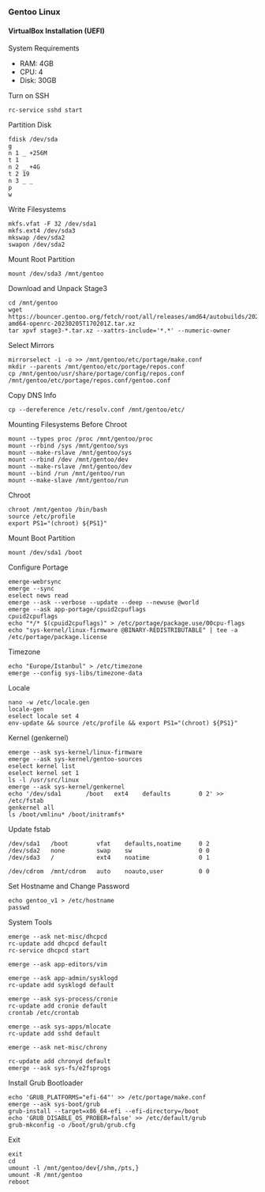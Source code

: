 ### Gentoo Linux
#### VirtualBox Installation (UEFI)
System Requirements
* RAM: 4GB
* CPU: 4
* Disk: 30GB  

Turn on SSH
```
rc-service sshd start
```  

Partition Disk
```
fdisk /dev/sda
g
n 1 _ +256M
t 1
n 2 _ +4G
t 2 19
n 3 _ _
p
w
```  

Write Filesystems
```
mkfs.vfat -F 32 /dev/sda1
mkfs.ext4 /dev/sda3
mkswap /dev/sda2
swapon /dev/sda2
```  

Mount Root Partition
```
mount /dev/sda3 /mnt/gentoo
```  

Download and Unpack Stage3
```
cd /mnt/gentoo
wget https://bouncer.gentoo.org/fetch/root/all/releases/amd64/autobuilds/20230205T170201Z/stage3-amd64-openrc-20230205T170201Z.tar.xz
tar xpvf stage3-*.tar.xz --xattrs-include='*.*' --numeric-owner
```  

Select Mirrors
```
mirrorselect -i -o >> /mnt/gentoo/etc/portage/make.conf
mkdir --parents /mnt/gentoo/etc/portage/repos.conf
cp /mnt/gentoo/usr/share/portage/config/repos.conf /mnt/gentoo/etc/portage/repos.conf/gentoo.conf
```  

Copy DNS Info
```
cp --dereference /etc/resolv.conf /mnt/gentoo/etc/
```  

Mounting Filesystems Before Chroot
```
mount --types proc /proc /mnt/gentoo/proc
mount --rbind /sys /mnt/gentoo/sys
mount --make-rslave /mnt/gentoo/sys
mount --rbind /dev /mnt/gentoo/dev
mount --make-rslave /mnt/gentoo/dev
mount --bind /run /mnt/gentoo/run
mount --make-slave /mnt/gentoo/run
```  

Chroot
```
chroot /mnt/gentoo /bin/bash
source /etc/profile
export PS1="(chroot) ${PS1}"
```  

Mount Boot Partition
```
mount /dev/sda1 /boot
```  

Configure Portage
```
emerge-webrsync
emerge --sync
eselect news read
emerge --ask --verbose --update --deep --newuse @world
emerge --ask app-portage/cpuid2cpuflags
cpuid2cpuflags
echo "*/* $(cpuid2cpuflags)" > /etc/portage/package.use/00cpu-flags
echo "sys-kernel/linux-firmware @BINARY-REDISTRIBUTABLE" | tee -a /etc/portage/package.license
```  

Timezone
```
echo "Europe/Istanbul" > /etc/timezone
emerge --config sys-libs/timezone-data
```  

Locale
```
nano -w /etc/locale.gen
locale-gen
eselect locale set 4
env-update && source /etc/profile && export PS1="(chroot) ${PS1}"
```  

Kernel (genkernel)
```
emerge --ask sys-kernel/linux-firmware
emerge --ask sys-kernel/gentoo-sources
eselect kernel list
eselect kernel set 1
ls -l /usr/src/linux
emerge --ask sys-kernel/genkernel
echo '/dev/sda1       /boot   ext4    defaults        0 2' >> /etc/fstab
genkernel all
ls /boot/vmlinu* /boot/initramfs*
```  

Update fstab
```
/dev/sda1   /boot        vfat    defaults,noatime     0 2
/dev/sda2   none         swap    sw                   0 0
/dev/sda3   /            ext4    noatime              0 1

/dev/cdrom  /mnt/cdrom   auto    noauto,user          0 0
```  

Set Hostname and Change Password
```
echo gentoo_v1 > /etc/hostname
passwd
```  

System Tools
```
emerge --ask net-misc/dhcpcd
rc-update add dhcpcd default
rc-service dhcpcd start

emerge --ask app-editors/vim

emerge --ask app-admin/sysklogd
rc-update add sysklogd default

emerge --ask sys-process/cronie
rc-update add cronie default
crontab /etc/crontab

emerge --ask sys-apps/mlocate
rc-update add sshd default

emerge --ask net-misc/chrony

rc-update add chronyd default
emerge --ask sys-fs/e2fsprogs
```  

Install Grub Bootloader
```
echo 'GRUB_PLATFORMS="efi-64"' >> /etc/portage/make.conf
emerge --ask sys-boot/grub
grub-install --target=x86_64-efi --efi-directory=/boot
echo 'GRUB_DISABLE_OS_PROBER=false' >> /etc/default/grub
grub-mkconfig -o /boot/grub/grub.cfg
```  

Exit
```
exit
cd
umount -l /mnt/gentoo/dev{/shm,/pts,}
umount -R /mnt/gentoo
reboot
```  
